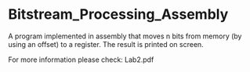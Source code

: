# Bitstream_Processing_Assembly

A program implemented in assembly that moves n bits from memory (by using an offset) to a register. The result is printed on screen. 

For more information please check: Lab2.pdf
